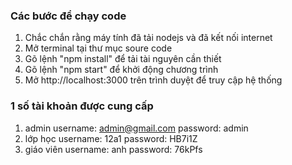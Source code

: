 ### Các bước để chạy code
1. Chắc chắn rằng máy tính đã tải nodejs và đã kết nối internet
2. Mở terminal tại thư mục soure code
3. Gõ lệnh "npm install" để tải tài nguyên cần thiết
4. Gõ lệnh "npm start" để khởi động chương trình
5. Mở http://localhost:3000 trên trình duyệt để truy cập hệ thống

### 1 số tài khoản được cung cấp
1. admin
    username: admin@gmail.com
    password: admin
2. lớp học
    username: 12a1
    password: HB7i1Z
3. giáo viên
    username: anh
    password: 76kPfs
    